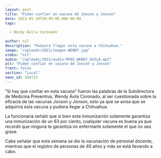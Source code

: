 ```yaml
---
layout: post
title: "Piden confiar en vacuna de Jonson y Jonson"
date: 2021-05-28T20:49:00.000-06:00
tags:
  
  - Wendy Ávila Coronado
  
author: nil
description: "Pudiera llegar esta vacuna a Chihuahua."
image: "/uploads/2021/images-WENDY.jpg"
video: "nil"
audio: "/uploads/2021/audio-MV05_WENDY_AVILA.mp3"
alt: "Piden confiar en vacuna de Jonson y Jonson"
front: false
section: "Local"
news_id: 184723
---
```


“Si hay que confiar en esta vacuna” fueron las palabras de la Subdirectora de Medicina Preventiva, Wendy Ávila Coronado, al ser cuestionada sobre la eficacia de las vacunas Jonson y Jonson, esto ya que se avisa que se adquirirá esta vacuna y pudiera llegar a Chihuahua.

La funcionaria señaló que si bien esta inmunización solamente garantiza una inmunización de un 63 por ciento, cualquier vacuna es buena ya que recordó que ninguna te garantiza no enfermarte solamente el que no sea grave.

Cabe señalar que esta semana se dio la vacunación de personal docente, mientras que el registro de personas de 40 años y más se está llevando a cabo.
